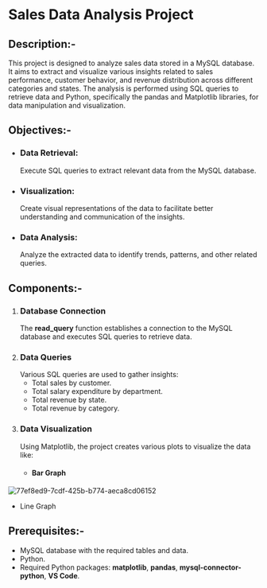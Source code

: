   # Sales Data Analysis Project
## Description:-
This project is designed to analyze sales data stored in a MySQL database. It aims to extract and visualize various insights related to sales performance, customer behavior, and revenue distribution across different categories and states. The analysis is performed using SQL queries to retrieve data and Python, specifically the pandas and Matplotlib libraries, for data manipulation and visualization.

## Objectives:-
* ### Data Retrieval:
  Execute SQL queries to extract relevant data from the MySQL database.
* ### Visualization:
  Create visual representations of the data to facilitate better understanding and communication of the insights.
* ### Data Analysis:
  Analyze the extracted data to identify trends, patterns, and other related queries.

## Components:-
1. ### Database Connection
   The **read_query** function establishes a connection to the MySQL database and executes SQL queries to retrieve data.
2. ### Data Queries
   Various SQL queries are used to gather insights:
   * Total sales by customer.
   * Total salary expenditure by department.
   * Total revenue by state.
   * Total revenue by category.
3. ### Data Visualization
   Using Matplotlib, the project creates various plots to visualize the data like:
   * #### Bar Graph
  ![77ef8ed9-7cdf-425b-b774-aeca8cd06152](https://github.com/Yaashwant99/Ecommerce_analysis/assets/141301524/ee0a36bd-e063-4d78-9db9-967c614c3cf2)



  









   * Line Graph

## Prerequisites:-
* MySQL database with the required tables and data.
* Python.
* Required Python packages: **matplotlib**, **pandas**, **mysql-connector-python**, **VS Code**.




   








